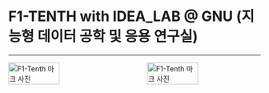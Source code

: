 # F1-TENTH with IDEA_LAB @ GNU (지능형 데이터 공학 및 응용 연구실)
---

<div style="display: flex; justify-content: space-between; align-items: center;">
    <img src="이미지1_URL" alt="F1-Tenth 마크 사진" style="width: 45%;">
    <img src="이미지2_URL" alt="F1-Tenth 마크 사진" style="width: 45%;">
</div>